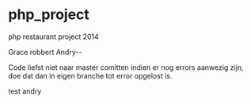 php_project
===========

php restaurant project 2014


Grace
robbert
Andry--

Code liefst niet naar master comitten indien er nog errors aanwezig zijn, doe dat dan in eigen branche tot error opgelost is.

test andry